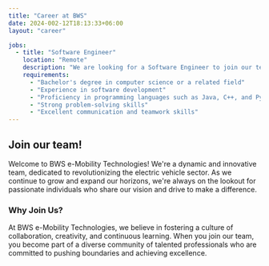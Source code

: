 ```yaml
---
title: "Career at BWS"
date: 2024-002-12T18:13:33+06:00
layout: "career"

jobs:
  - title: "Software Engineer"
    location: "Remote"
    description: "We are looking for a Software Engineer to join our team. You will be responsible for developing and maintaining software applications, as well as providing technical support to our clients. The ideal candidate will have a strong background in computer science, with experience in software development and programming languages such as Java, C++, and Python. You should also have excellent problem-solving skills and be able to work well in a team environment. If you are passionate about technology and want to make a difference in the world, we would love to hear from you!"
    requirements:
      - "Bachelor's degree in computer science or a related field"
      - "Experience in software development"
      - "Proficiency in programming languages such as Java, C++, and Python"
      - "Strong problem-solving skills"
      - "Excellent communication and teamwork skills"
---
```


## Join our team!

Welcome to BWS e-Mobility Technologies! We're a dynamic and innovative team, dedicated to revolutionizing the electric vehicle sector. As we continue to grow and expand our horizons, we're always on the lookout for passionate individuals who share our vision and drive to make a difference.

### Why Join Us?

At BWS e-Mobility Technologies, we believe in fostering a culture of collaboration, creativity, and continuous learning. When you join our team, you become part of a diverse community of talented professionals who are committed to pushing boundaries and achieving excellence.